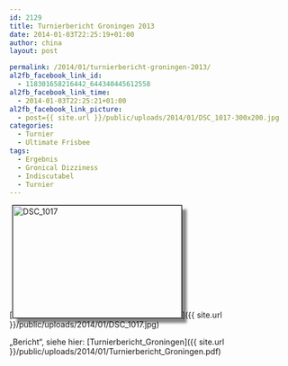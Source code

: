 ```yaml
---
id: 2129
title: Turnierbericht Groningen 2013
date: 2014-01-03T22:25:19+01:00
author: china
layout: post

permalink: /2014/01/turnierbericht-groningen-2013/
al2fb_facebook_link_id:
  - 118301658216442_644340445612558
al2fb_facebook_link_time:
  - 2014-01-03T22:25:21+01:00
al2fb_facebook_link_picture:
  - post={{ site.url }}/public/uploads/2014/01/DSC_1017-300x200.jpg
categories:
  - Turnier
  - Ultimate Frisbee
tags:
  - Ergebnis
  - Gronical Dizziness
  - Indiscutabel
  - Turnier
---
```

[<img src="{{ site.url }}/public/uploads/2014/01/DSC_1017-300x200.jpg" alt="DSC_1017" style="border:1px solid black; box-shadow:8px 8px 4px #888888; width:300px; height:200px" class="aligncenter size-medium wp-image-2130"  />]({{ site.url }}/public/uploads/2014/01/DSC_1017.jpg)

&#8222;Bericht&#8220;, siehe hier: [Turnierbericht_Groningen]({{ site.url }}/public/uploads/2014/01/Turnierbericht_Groningen.pdf)